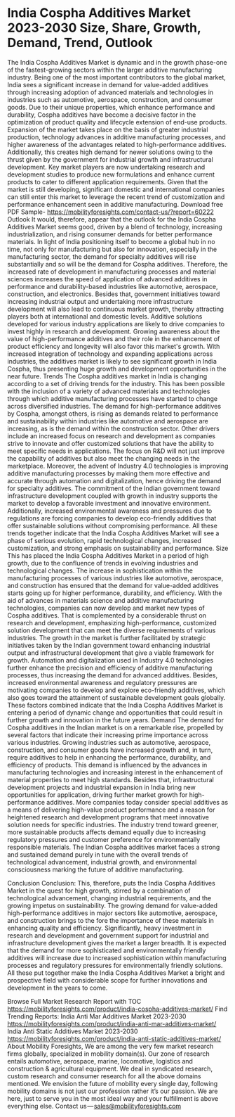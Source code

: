# India Cospha Additives Market 2023-2030 Size, Share, Growth, Demand, Trend, Outlook
The India Cospha Additives Market is dynamic and in the growth phase-one of the fastest-growing sectors within the larger additive manufacturing industry. Being one of the most important contributors to the global market, India sees a significant increase in demand for value-added additives through increasing adoption of advanced materials and technologies in industries such as automotive, aerospace, construction, and consumer goods. Due to their unique properties, which enhance performance and durability, Cospha additives have become a decisive factor in the optimization of product quality and lifecycle extension of end-use products. Expansion of the market takes place on the basis of greater industrial production, technology advances in additive manufacturing processes, and higher awareness of the advantages related to high-performance additives. Additionally, this creates high demand for newer solutions owing to the thrust given by the government for industrial growth and infrastructural development. Key market players are now undertaking research and development studies to produce new formulations and enhance current products to cater to different application requirements. Given that the market is still developing, significant domestic and international companies can still enter this market to leverage the recent trend of customization and performance enhancement seen in additive manufacturing.
Download free PDF Sample- https://mobilityforesights.com/contact-us/?report=60222
Outlook
It would, therefore, appear that the outlook for the India Cospha Additives Market seems good, driven by a blend of technology, increasing industrialization, and rising consumer demands for better performance materials. In light of India positioning itself to become a global hub in no time, not only for manufacturing but also for innovation, especially in the manufacturing sector, the demand for specialty additives will rise substantially and so will be the demand for Cospha additives. Therefore, the increased rate of development in manufacturing processes and material sciences increases the speed of application of advanced additives in performance and durability-based industries like automotive, aerospace, construction, and electronics. Besides that, government initiatives toward increasing industrial output and undertaking more infrastructure development will also lead to continuous market growth, thereby attracting players both at international and domestic levels. Additive solutions developed for various industry applications are likely to drive companies to invest highly in research and development. Growing awareness about the value of high-performance additives and their role in the enhancement of product efficiency and longevity will also favor this market's growth. With increased integration of technology and expanding applications across industries, the additives market is likely to see significant growth in India Cospha, thus presenting huge growth and development opportunities in the near future.
Trends
The Cospha additives market in India is changing according to a set of driving trends for the industry. This has been possible with the inclusion of a variety of advanced materials and technologies through which additive manufacturing processes have started to change across diversified industries. The demand for high-performance additives by Cospha, amongst others, is rising as demands related to performance and sustainability within industries like automotive and aerospace are increasing, as is the demand within the construction sector. Other drivers include an increased focus on research and development as companies strive to innovate and offer customized solutions that have the ability to meet specific needs in applications. The focus on R&D will not just improve the capability of additives but also meet the changing needs in the marketplace. Moreover, the advent of Industry 4.0 technologies is improving additive manufacturing processes by making them more effective and accurate through automation and digitalization, hence driving the demand for specialty additives. The commitment of the Indian government toward infrastructure development coupled with growth in industry supports the market to develop a favorable investment and innovative environment. Additionally, increased environmental awareness and pressures due to regulations are forcing companies to develop eco-friendly additives that offer sustainable solutions without compromising performance. All these trends together indicate that the India Cospha Additives Market will see a phase of serious evolution, rapid technological changes, increased customization, and strong emphasis on sustainability and performance.
Size
This has placed the India Cospha Additives Market in a period of high growth, due to the confluence of trends in evolving industries and technological changes. The increase in sophistication within the manufacturing processes of various industries like automotive, aerospace, and construction has ensured that the demand for value-added additives starts going up for higher performance, durability, and efficiency. With the aid of advances in materials science and additive manufacturing technologies, companies can now develop and market new types of Cospha additives. That is complemented by a considerable thrust on research and development, emphasizing high-performance, customized solution development that can meet the diverse requirements of various industries. The growth in the market is further facilitated by strategic initiatives taken by the Indian government toward enhancing industrial output and infrastructural development that give a viable framework for growth. Automation and digitalization used in Industry 4.0 technologies further enhance the precision and efficiency of additive manufacturing processes, thus increasing the demand for advanced additives. Besides, increased environmental awareness and regulatory pressures are motivating companies to develop and explore eco-friendly additives, which also goes toward the attainment of sustainable development goals globally. These factors combined indicate that the India Cospha Additives Market is entering a period of dynamic change and opportunities that could result in further growth and innovation in the future years.
Demand
The demand for Cospha additives in the Indian market is on a remarkable rise, propelled by several factors that indicate their increasing prime importance across various industries. Growing industries such as automotive, aerospace, construction, and consumer goods have increased growth and, in turn, require additives to help in enhancing the performance, durability, and efficiency of products. This demand is influenced by the advances in manufacturing technologies and increasing interest in the enhancement of material properties to meet high standards. Besides that, infrastructural development projects and industrial expansion in India bring new opportunities for application, driving further market growth for high-performance additives. More companies today consider special additives as a means of delivering high-value product performance and a reason for heightened research and development programs that meet innovative solution needs for specific industries. The industry trend toward greener, more sustainable products affects demand equally due to increasing regulatory pressures and customer preference for environmentally responsible materials. The Indian Cospha additives market faces a strong and sustained demand purely in tune with the overall trends of technological advancement, industrial growth, and environmental consciousness marking the future of additive manufacturing.

Conclusion
Conclusion: This, therefore, puts the India Cospha Additives Market in the quest for high growth, stirred by a combination of technological advancement, changing industrial requirements, and the growing impetus on sustainability. The growing demand for value-added high-performance additives in major sectors like automotive, aerospace, and construction brings to the fore the importance of these materials in enhancing quality and efficiency. Significantly, heavy investment in research and development and government support for industrial and infrastructure development gives the market a larger breadth. It is expected that the demand for more sophisticated and environmentally friendly additives will increase due to increased sophistication within manufacturing processes and regulatory pressures for environmentally friendly solutions. All these put together make the India Cospha Additives Market a bright and prospective field with considerable scope for further innovations and development in the years to come.

Browse Full Market Research Report with TOC  https://mobilityforesights.com/product/india-cospha-additives-market/
Find Trending Reports:
India Anti Mar Additives Market 2023-2030
https://mobilityforesights.com/product/india-anti-mar-additives-market/
India Anti Static Additives Market 2023-2030
https://mobilityforesights.com/product/india-anti-static-additives-market/
About Mobility Foresights,
We are among the very few market research firms globally, specialized in mobility domain(s). Our zone of research entails automotive, aerospace, marine, locomotive, logistics and construction & agricultural equipment. We deal in syndicated research, custom research and consumer research for all the above domains mentioned.
We envision the future of mobility every single day, following mobility domains is not just our profession rather it’s our passion. We are here, just to serve you in the most ideal way and your fulfillment is above everything else. Contact us — sales@mobilityforesights.com

